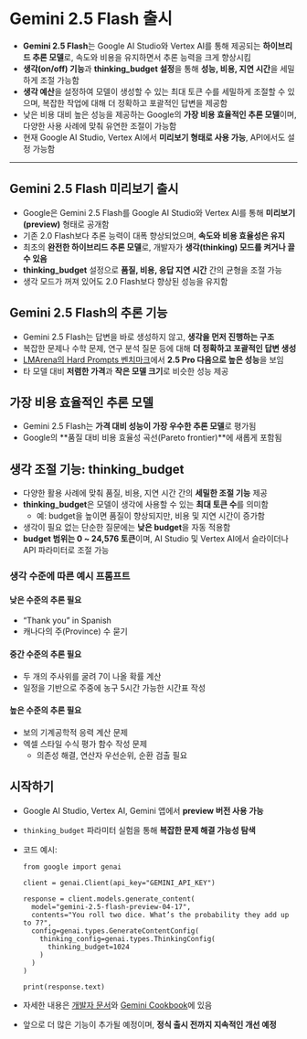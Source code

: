 # Gemini 2.5 Flash 출시


* **Gemini 2.5 Flash**는 Google AI Studio와 Vertex AI를 통해 제공되는 **하이브리드 추론 모델**로, 속도와 비용을 유지하면서 추론 능력을 크게 향상시킴
* **생각(on/off) 기능**과 **thinking\_budget 설정**을 통해 **성능, 비용, 지연 시간**을 세밀하게 조절 가능함
* **생각 예산**을 설정하여 모델이 생성할 수 있는 최대 토큰 수를 세밀하게 조절할 수 있으며, 복잡한 작업에 대해 더 정확하고 포괄적인 답변을 제공함
* 낮은 비용 대비 높은 성능을 제공하는 Google의 **가장 비용 효율적인 추론 모델**이며, 다양한 사용 사례에 맞춰 유연한 조절이 가능함
* 현재 Google AI Studio, Vertex AI에서 **미리보기 형태로 사용 가능**, API에서도 설정 가능함

---

Gemini 2.5 Flash 미리보기 출시
------------------------

* Google은 Gemini 2.5 Flash를 Google AI Studio와 Vertex AI를 통해 **미리보기(preview)** 형태로 공개함
* 기존 2.0 Flash보다 추론 능력이 대폭 향상되었으며, **속도와 비용 효율성은 유지**
* 최초의 **완전한 하이브리드 추론 모델**로, 개발자가 **생각(thinking) 모드를 켜거나 끌 수 있음**
* **thinking\_budget** 설정으로 **품질, 비용, 응답 지연 시간** 간의 균형을 조절 가능
* 생각 모드가 꺼져 있어도 2.0 Flash보다 향상된 성능을 유지함

Gemini 2.5 Flash의 추론 기능
-----------------------

* Gemini 2.5 Flash는 답변을 바로 생성하지 않고, **생각을 먼저 진행하는 구조**
* 복잡한 문제나 수학 문제, 연구 분석 질문 등에 대해 **더 정확하고 포괄적인 답변 생성**
* [LMArena의 Hard Prompts 벤치마크](https://lmarena.ai/?leaderboard)에서 **2.5 Pro 다음으로 높은 성능**을 보임
* 타 모델 대비 **저렴한 가격**과 **작은 모델 크기**로 비슷한 성능 제공

가장 비용 효율적인 추론 모델
----------------

* Gemini 2.5 Flash는 **가격 대비 성능이 가장 우수한 추론 모델**로 평가됨
* Google의 \*\*품질 대비 비용 효율성 곡선(Pareto frontier)\*\*에 새롭게 포함됨

생각 조절 기능: thinking\_budget
--------------------------

* 다양한 활용 사례에 맞춰 품질, 비용, 지연 시간 간의 **세밀한 조절 기능** 제공
* **thinking\_budget**은 모델이 생각에 사용할 수 있는 **최대 토큰 수**를 의미함
  + 예: budget을 높이면 품질이 향상되지만, 비용 및 지연 시간이 증가함
* 생각이 필요 없는 단순한 질문에는 **낮은 budget**을 자동 적용함
* **budget 범위는 0 ~ 24,576 토큰**이며, AI Studio 및 Vertex AI에서 슬라이더나 API 파라미터로 조절 가능

### 생각 수준에 따른 예시 프롬프트

#### 낮은 수준의 추론 필요

* “Thank you” in Spanish
* 캐나다의 주(Province) 수 묻기

#### 중간 수준의 추론 필요

* 두 개의 주사위를 굴려 7이 나올 확률 계산
* 일정을 기반으로 주중에 농구 5시간 가능한 시간표 작성

#### 높은 수준의 추론 필요

* 보의 기계공학적 응력 계산 문제
* 엑셀 스타일 수식 평가 함수 작성 문제
  + 의존성 해결, 연산자 우선순위, 순환 검출 필요

시작하기
----

* Google AI Studio, Vertex AI, Gemini 앱에서 **preview 버전 사용 가능**
* `thinking_budget` 파라미터 실험을 통해 **복잡한 문제 해결 가능성 탐색**
* 코드 예시:

  ```
  from google import genai  

  client = genai.Client(api_key="GEMINI_API_KEY")  

  response = client.models.generate_content(  
    model="gemini-2.5-flash-preview-04-17",  
    contents="You roll two dice. What’s the probability they add up to 7?",  
    config=genai.types.GenerateContentConfig(  
      thinking_config=genai.types.ThinkingConfig(  
        thinking_budget=1024  
      )  
    )  
  )  

  print(response.text)  

  ```
* 자세한 내용은 [개발자 문서](https://ai.google.dev/gemini-api/docs/thinking#set-budget)와 [Gemini Cookbook](https://github.com/google-gemini/cookbook)에 있음
* 앞으로 더 많은 기능이 추가될 예정이며, **정식 출시 전까지 지속적인 개선 예정**
